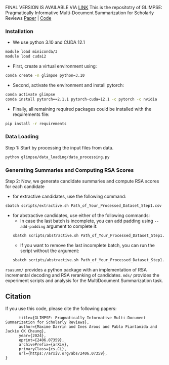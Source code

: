
FINAL VERSION IS AVAILABLE VIA [LINK](https://github.com/Marlowess/NLP_project_summarization)
This is the repositotry of  GLIMPSE: Pragmatically Informative Multi-Document Summarization for Scholarly Reviews
[Paper](https://arxiv.org/abs/2406.07359) | [Code](https://github.com/icannos/glimpse-mds)

### Installation

- We use python 3.10 and CUDA 12.1
``` bash
module load miniconda/3
module load cuda12
```
- First, create a virtual environment using:
``` bash
conda create -n glimpse python=3.10
```
- Second, activate the environment and install pytorch:
``` bash
conda activate glimpse 
conda install pytorch==2.1.1 pytorch-cuda=12.1 -c pytorch -c nvidia
```

- Finally, all remaining required packages could be installed with the requirements file:

``` bash
pip install -r requirements
```
### Data Loading

Step 1: Start by processing the input files from data.

``` bash
python glimpse/data_loading/data_processing.py 
```

### Generating Summaries and Computing RSA Scores
Step 2: Now, we generate candidate summaries and compute RSA scores for each candidate
- for extractive candidates, use the following command:
``` bash
sbatch scripts/extractive.sh Path_of_Your_Processed_Dataset_Step1.csv
```
- for abstractive candidates, use either of the following commands:
  - In case the last batch is incomplete, you can add padding using `--add-padding` argument to complete it:
  ``` bash
  sbatch scripts/abstractive.sh Path_of_Your_Processed_Dataset_Step1.csv --add-padding
  ```
  - If you want to remove the last incomplete batch, you can run the script without the argument:
  ``` bash
  sbatch scripts/abstractive.sh Path_of_Your_Processed_Dataset_Step1.csv
  ```

`rsasumm/` provides a python package with an implementation of RSA incremental decoding and RSA reranking of candidates.
`mds/` provides the experiment scripts and analysis for the MultiDocument Summarization task.


## Citation

If you use this code, please cite the following papers:

```@misc{darrin2024glimpsepragmaticallyinformativemultidocument,
      title={GLIMPSE: Pragmatically Informative Multi-Document Summarization for Scholarly Reviews}, 
      author={Maxime Darrin and Ines Arous and Pablo Piantanida and Jackie CK Cheung},
      year={2024},
      eprint={2406.07359},
      archivePrefix={arXiv},
      primaryClass={cs.CL},
      url={https://arxiv.org/abs/2406.07359}, 
}
```
